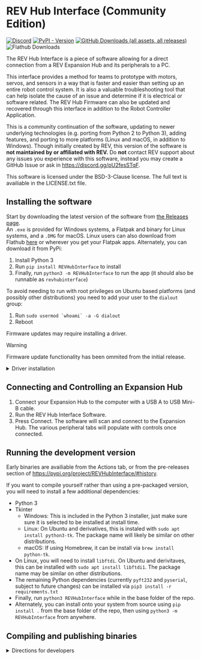 # REV Hub Interface (Community Edition)
[![Discord](https://img.shields.io/discord/1237587540014403614?style=flat&logo=discord&color=5865F2)](https://discord.gg/2CJqU6YX2W)
[![PyPI - Version](https://img.shields.io/pypi/v/REVHubInterface)](https://pypi.org/project/REVHubInterface/)
[![GitHub Downloads (all assets, all releases)](https://img.shields.io/github/downloads/unofficial-rev-port/REVHubInterface/total)](https://github.com/unofficial-rev-port/REVHubInterface/releases)
![Flathub Downloads](https://img.shields.io/flathub/downloads/org.unofficialrevport.REVHubInterface?label=flathub%20installs)


The REV Hub Interface is a piece of software allowing for a direct connection from a REV Expansion Hub and its peripherals to a PC. 

This interface provides a method for teams to prototype with motors, servos, and sensors in a way that is faster and easier than setting up an entire robot control system. It is also a valuable troubleshooting tool that can help isolate the cause of an issue and determine if it is electrical or software related. The REV Hub Firmware can also be updated and recovered through this interface in addition to the Robot Controller Application.

This is a community continuation of the software, updating to newer underlying technologies (e.g. porting from Python 2 to Python 3), adding features, and porting to more platforms (Linux and macOS, in addition to Windows). Though initially created by REV, this version of the software is **not maintained by or affiliated with REV.**  Do **not** contact REV support about any issues you experience with this software, instead you may create a GitHub Issue or ask in https://discord.gg/pU2fesSTqF. 

This software is licensed under the BSD-3-Clause license. The full text is availiable in the LICENSE.txt file.

## Installing the software

Start by downloading the latest version of the software from [the Releases page](https://github.com/unofficial-rev-port/REVHubInterface/releases).  
An `.exe` is provided for Windows systems, a Flatpak and binary for Linux systems, and a `.DMG` for macOS.
Linux users can also download from Flathub [here](https://flathub.org/apps/org.unofficialrevport.REVHubInterface) or wherever you get your Flatpak apps.
Alternately, you can download it from PyPi:

1. Install Python 3
2. Run `pip install REVHubInterface` to install
3. Finally, run `python3 -m REVHubInterface` to run the app (it should also be runnable as `revhubinterface`)

To avoid needing to run with root privileges on Ubuntu based platforms (and possibly other distributions) you need to add your user to the `dialout` group:

1. Run ```sudo usermod `whoami` -a -G dialout```
2. Reboot

Firmware updates may require installing a driver.

> [!WARNING]
> Firmware update functionality has been ommited from the initial release.

<details>
  <summary>Driver installation</summary>

- Windows: The newest versions of Windows should automatically install the required USB drivers. Alternatively, you can download the latest drivers from the [FTDI VCP website](https://www.ftdichip.com/Drivers/VCP.htm).
- Linux: The latest `libftdi` is provided in the Flatpak.  If installing via PyPI instead, you will need to install `libftdi` yourself.  On Ubuntu and derivitaves, this can be installed with `sudo apt install libftdi1`.  The package name may be similar on other distributions.
- macOS: (TODO: figure out; `brew install libftdi` doesn't seem to make the error go away. UPDATE: https://github.com/lsgunth/pyft232/pull/22 is merged but not yet published, in the mean time we should manually apply the change in our releases that have the library bundled.  Also, should we bundle `libftdi1.dylib` and its dependencies, or request users install it via Homebrew themselves?

</details>

## Connecting and Controlling an Expansion Hub

1. Connect your Expansion Hub to the computer with a USB A to USB Mini-B cable.
2. Run the REV Hub Interface Software.
3. Press Connect.  The software will scan and connect to the Expansion Hub. The various peripheral tabs will populate with controls once connected.

## Running the development version

Early binaries are availiable from the Actions tab, or from the pre-releases section of https://pypi.org/project/REVHubInterface/#history.

If you want to compile yourself rather than using a pre-packaged version, you will need to install a few additional dependencies:

- Python 3
- Tkinter
  - Windows: This is included in the Python 3 installer, just make sure sure it is selected to be installed at install time.
  - Linux: On Ubuntu and derivatives, this is instaled with `sudo apt install python3-tk`.  The package name will likely be similar on other distributions.
  - macOS: If using Homebrew, it can be install via `brew install python-tk`.
- On Linux, you will need to install `libftdi`.  On Ubuntu and derivitaves, this can be installed with `sudo apt install libftdi1`.  The package name may be similar on other distributions.
- The remaining Python dependencies (currently `pyft232` and `pyserial`, subject to future changes) can be installed via `pip3 install -r requirements.txt`
- Finally, run `python3 REVHubInterface` while in the base folder of the repo.
- Alternately, you can install onto your system from source using `pip install .` from the base folder of the repo, then using `python3 -m REVHubInterface` from anywhere.

## Compiling and publishing binaries
<details>
  <summary>Directions for developers</summary>

### PyPi
PyPi builds *should* be automated by simply updating the trigger-actions branch, however, if you want to do it manually:

1. Install build (`pip install build`) and twine (`pip install twine`)
2. Create a Github release with a tag with the proper version number (if you want a dev release just skip this step; see https://packaging.python.org/en/latest/specifications/version-specifiers/ for proper version numbering)
3. Run `python3 -m build `
4. Run `twine upload dist/*`

You may want to setup an API key for easier login, see https://packaging.python.org/en/latest/specifications/pypirc/#using-a-pypi-token

### Pyinstaller
Pyinstaller builds should be automated by pushing to the trigger-actions branch and binaries should be available in the actions tab.  However, if you'd prefer to build from source:

1. Install PyInstaller (`pip install pyinstaller`)
2. Run `pyinstaller REVHubInterface.spec`
3. The binary should be available in the `dist` folder

### Flatpak
Install Flatpak and flatpak-builder  
TODO: finish this with Flathub directions

</details>

